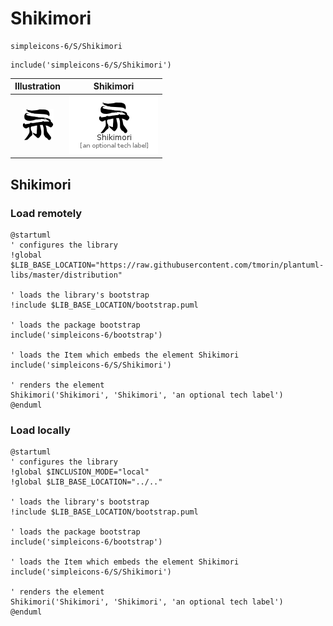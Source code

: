 # Shikimori


```text
simpleicons-6/S/Shikimori
```

```text
include('simpleicons-6/S/Shikimori')
```



| Illustration | Shikimori |
| :---: | :---: |
| ![illustration for Illustration](../../simpleicons-6/S/Shikimori.png) | ![illustration for Shikimori](../../simpleicons-6/S/Shikimori.Local.png) |




## Shikimori

### Load remotely
```plantuml
@startuml
' configures the library
!global $LIB_BASE_LOCATION="https://raw.githubusercontent.com/tmorin/plantuml-libs/master/distribution"

' loads the library's bootstrap
!include $LIB_BASE_LOCATION/bootstrap.puml

' loads the package bootstrap
include('simpleicons-6/bootstrap')

' loads the Item which embeds the element Shikimori
include('simpleicons-6/S/Shikimori')

' renders the element
Shikimori('Shikimori', 'Shikimori', 'an optional tech label')
@enduml
```

### Load locally
```plantuml
@startuml
' configures the library
!global $INCLUSION_MODE="local"
!global $LIB_BASE_LOCATION="../.."

' loads the library's bootstrap
!include $LIB_BASE_LOCATION/bootstrap.puml

' loads the package bootstrap
include('simpleicons-6/bootstrap')

' loads the Item which embeds the element Shikimori
include('simpleicons-6/S/Shikimori')

' renders the element
Shikimori('Shikimori', 'Shikimori', 'an optional tech label')
@enduml
```

